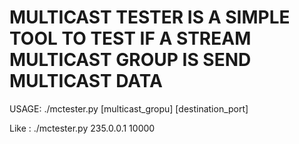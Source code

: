 #  MULTICAST TESTER IS A SIMPLE TOOL TO TEST IF A STREAM MULTICAST GROUP IS SEND MULTICAST DATA

USAGE: ./mctester.py [multicast_gropu] [destination_port]

  Like : ./mctester.py 235.0.0.1 10000
